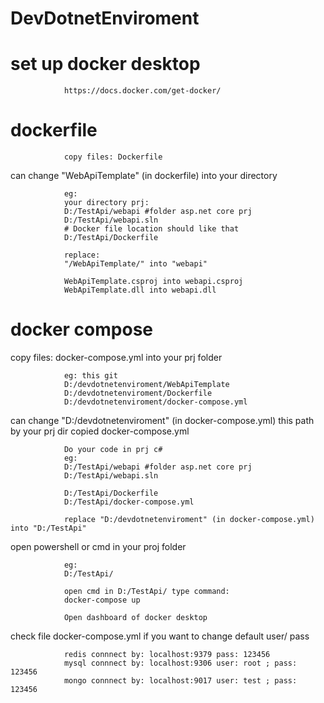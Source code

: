 # DevDotnetEnviroment

# set up docker desktop 

				https://docs.docker.com/get-docker/

# dockerfile
				
				copy files: Dockerfile

can change "WebApiTemplate" (in dockerfile) into your directory
				
				eg:
				your directory prj:
				D:/TestApi/webapi #folder asp.net core prj
				D:/TestApi/webapi.sln
				# Docker file location should like that
				D:/TestApi/Dockerfile

				replace:
				"/WebApiTemplate/" into "webapi"

				WebApiTemplate.csproj into webapi.csproj 
				WebApiTemplate.dll into webapi.dll 
			

# docker compose

copy files: docker-compose.yml into your prj folder

				eg: this git
				D:/devdotnetenviroment/WebApiTemplate
				D:/devdotnetenviroment/Dockerfile
				D:/devdotnetenviroment/docker-compose.yml

can change "D:/devdotnetenviroment" (in docker-compose.yml) this path by your prj dir copied docker-compose.yml

				Do your code in prj c# 
				eg: 
				D:/TestApi/webapi #folder asp.net core prj
				D:/TestApi/webapi.sln

				D:/TestApi/Dockerfile
				D:/TestApi/docker-compose.yml

				replace "D:/devdotnetenviroment" (in docker-compose.yml) into "D:/TestApi"

open powershell or cmd in your proj folder
		
				eg:
				D:/TestApi/

				open cmd in D:/TestApi/ type command:
				docker-compose up

				Open dashboard of docker desktop

check file docker-compose.yml if you want to change default user/ pass

				redis connnect by: localhost:9379 pass: 123456
				mysql connnect by: localhost:9306 user: root ; pass: 123456
				mongo connnect by: localhost:9017 user: test ; pass: 123456